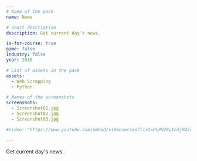 ```yaml
---
# Name of the pack
name: News

# Short description
description: Get current day's news.

is-for-course: true
game: false
industry: false
year: 2016

# List of assets in the pack
assets:
  - Web Scrapping
  - Python

# Names of the screenshots
screenshots:
  - Screenshot01.jpg
  - Screenshot02.jpg
  - Screenshot03.jpg

#video: "https://www.youtube.com/embed/videoseries?list=PLPV2KyIb3jR42oVBU6K2DIL6Y22Ry9J1c"

---
```


Get current day's news.
